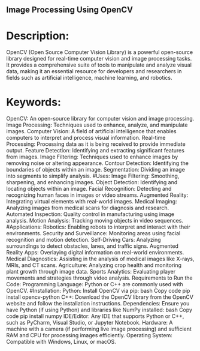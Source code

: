 ## Image Processing Using OpenCV

# Description:
OpenCV (Open Source Computer Vision Library) is a powerful open-source library designed for real-time computer vision and image processing tasks. It provides a comprehensive suite of tools to manipulate and analyze visual data, making it an essential resource for developers and researchers in fields such as artificial intelligence, machine learning, and robotics.

# Keywords:
OpenCV: An open-source library for computer vision and image processing.
Image Processing: Techniques used to enhance, analyze, and manipulate images.
Computer Vision: A field of artificial intelligence that enables computers to interpret and process visual information.
Real-time Processing: Processing data as it is being received to provide immediate output.
Feature Detection: Identifying and extracting significant features from images.
Image Filtering: Techniques used to enhance images by removing noise or altering appearance.
Contour Detection: Identifying the boundaries of objects within an image.
Segmentation: Dividing an image into segments to simplify analysis.
#Uses:
Image Filtering: Smoothing, sharpening, and enhancing images.
Object Detection: Identifying and locating objects within an image.
Facial Recognition: Detecting and recognizing human faces in images or video streams.
Augmented Reality: Integrating virtual elements with real-world images.
Medical Imaging: Analyzing images from medical scans for diagnosis and research.
Automated Inspection: Quality control in manufacturing using image analysis.
Motion Analysis: Tracking moving objects in video sequences.
#Applications:
Robotics: Enabling robots to interpret and interact with their environments.
Security and Surveillance: Monitoring areas using facial recognition and motion detection.
Self-Driving Cars: Analyzing surroundings to detect obstacles, lanes, and traffic signs.
Augmented Reality Apps: Overlaying digital information on real-world environments.
Medical Diagnostics: Assisting in the analysis of medical images like X-rays, MRIs, and CT scans.
Agriculture: Analyzing crop health and monitoring plant growth through image data.
Sports Analytics: Evaluating player movements and strategies through video analysis.
Requirements to Run the Code:
Programming Language: Python or C++ are commonly used with OpenCV.
#Installation:
Python: Install OpenCV via pip:
bash
Copy code
pip install opencv-python
C++: Download the OpenCV library from the OpenCV website and follow the installation instructions.
Dependencies: Ensure you have Python (if using Python) and libraries like NumPy installed:
bash
Copy code
pip install numpy
IDE/Editor: Any IDE that supports Python or C++, such as PyCharm, Visual Studio, or Jupyter Notebook.
Hardware: A machine with a camera (if performing live image processing) and sufficient RAM and CPU for processing images efficiently.
Operating System: Compatible with Windows, Linux, or macOS.
